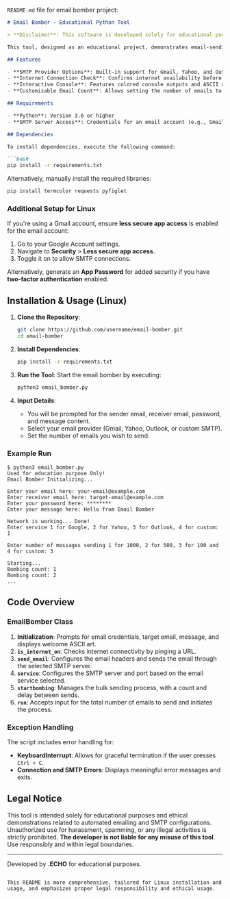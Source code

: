 `README.md` file for email bomber project:

```markdown
# Email Bomber - Educational Python Tool

> **Disclaimer**: This software is developed solely for educational purposes, specifically to demonstrate sending bulk emails via SMTP. Unauthorized or malicious use is strictly prohibited and may lead to severe legal consequences. The creator is not liable for misuse.

This tool, designed as an educational project, demonstrates email-sending automation through Python. It uses SMTP to allow sending multiple emails in bulk and provides an interactive console interface with error handling, internet connectivity checks, and customizable email settings.

## Features

- **SMTP Provider Options**: Built-in support for Gmail, Yahoo, and Outlook, with custom server configuration.
- **Internet Connection Check**: Confirms internet availability before initiating the bombing process.
- **Interactive Console**: Features colored console outputs and ASCII art.
- **Customizable Email Count**: Allows setting the number of emails to send in a session.

## Requirements

- **Python**: Version 3.6 or higher
- **SMTP Server Access**: Credentials for an email account (e.g., Gmail, Yahoo) with SMTP access.

## Dependencies

To install dependencies, execute the following command:

```bash
pip install -r requirements.txt
```

Alternatively, manually install the required libraries:

```bash
pip install termcolor requests pyfiglet
```

### Additional Setup for Linux

If you're using a Gmail account, ensure **less secure app access** is enabled for the email account:
1. Go to your Google Account settings.
2. Navigate to **Security** > **Less secure app access**.
3. Toggle it on to allow SMTP connections.

Alternatively, generate an **App Password** for added security if you have **two-factor authentication** enabled.

## Installation & Usage (Linux)

1. **Clone the Repository**:
   ```bash
   git clone https://github.com/username/email-bomber.git
   cd email-bomber
   ```

2. **Install Dependencies**:
   ```bash
   pip install -r requirements.txt
   ```

3. **Run the Tool**:
   Start the email bomber by executing:
   ```bash
   python3 email_bomber.py
   ```

4. **Input Details**:
   - You will be prompted for the sender email, receiver email, password, and message content.
   - Select your email provider (Gmail, Yahoo, Outlook, or custom SMTP).
   - Set the number of emails you wish to send.

### Example Run

```plaintext
$ python3 email_bomber.py
Used for education purpose Only!
Email Bomber Initializing...

Enter your email here: your-email@example.com
Enter receiver email here: target-email@example.com
Enter your password here: ********
Enter your message here: Hello from Email Bomber

Network is working... Done!
Enter service 1 for Google, 2 for Yahoo, 3 for Outlook, 4 for custom: 1

Enter number of messages sending 1 for 1000, 2 for 500, 3 for 100 and 4 for custom: 3

Starting...
Bombing count: 1
Bombing count: 2
...
```

## Code Overview

### EmailBomber Class

1. **Initialization**: Prompts for email credentials, target email, message, and displays welcome ASCII art.
2. **`is_internet_on`**: Checks internet connectivity by pinging a URL.
3. **`send_email`**: Configures the email headers and sends the email through the selected SMTP server.
4. **`service`**: Configures the SMTP server and port based on the email service selected.
5. **`startbombing`**: Manages the bulk sending process, with a count and delay between sends.
6. **`run`**: Accepts input for the total number of emails to send and initiates the process.

### Exception Handling

The script includes error handling for:
- **KeyboardInterrupt**: Allows for graceful termination if the user presses `Ctrl + C`.
- **Connection and SMTP Errors**: Displays meaningful error messages and exits.

## Legal Notice

This tool is intended solely for educational purposes and ethical demonstrations related to automated emailing and SMTP configurations. Unauthorized use for harassment, spamming, or any illegal activities is strictly prohibited. **The developer is not liable for any misuse of this tool**. Use responsibly and within legal boundaries.

---

Developed by **.ECHO** for educational purposes.
```

This README is more comprehensive, tailored for Linux installation and usage, and emphasizes proper legal responsibility and ethical usage.